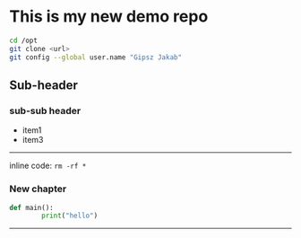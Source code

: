 # This is my new demo repo

```bash
cd /opt
git clone <url>
git config --global user.name "Gipsz Jakab"
```

## Sub-header
### sub-sub header

- item1
- item3

---

inline code: `rm -rf *`

### New chapter
```python
def main():
        print("hello")
```
---